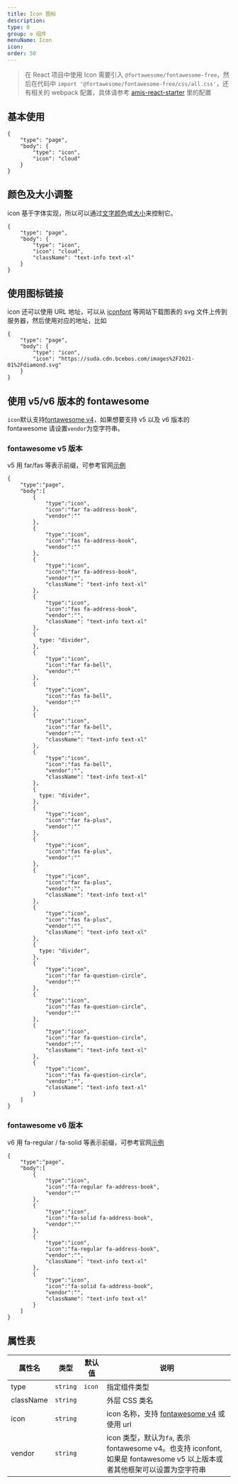 ```yaml
---
title: Icon 图标
description:
type: 0
group: ⚙ 组件
menuName: Icon
icon:
order: 50
---
```


> 在 React 项目中使用 Icon 需要引入 `@fortawesome/fontawesome-free`，然后在代码中 `import '@fortawesome/fontawesome-free/css/all.css'`，还有相关的 webpack 配置，具体请参考 [amis-react-starter](https://github.com/aisuda/amis-react-starter) 里的配置

## 基本使用

```schema
{
    "type": "page",
    "body": {
        "type": "icon",
        "icon": "cloud"
    }
}
```

## 颜色及大小调整

icon 基于字体实现，所以可以通过[文字颜色](../../../style/typography/text-color)或[大小](../../../style/typography/font-size)来控制它。

```schema
{
    "type": "page",
    "body": {
        "type": "icon",
        "icon": "cloud",
        "className": "text-info text-xl"
    }
}
```

## 使用图标链接

icon 还可以使用 URL 地址，可以从 [iconfont](https://www.iconfont.cn/) 等网站下载图表的 svg 文件上传到服务器，然后使用对应的地址，比如

```schema
{
    "type": "page",
    "body": {
        "type": "icon",
        "icon": "https://suda.cdn.bcebos.com/images%2F2021-01%2Fdiamond.svg"
    }
}
```

## 使用 v5/v6 版本的 fontawesome

`icon`默认支持[fontawesome v4](https://fontawesome.com/v4/icons/)，如果想要支持 v5 以及 v6 版本的 fontawesome 请设置`vendor`为空字符串。

### fontawesome v5 版本

v5 用 far/fas 等表示前缀，可参考官网[示例](https://fontawesome.com/v5/search?m=free)

```schema
{
    "type":"page",
    "body":[
        {
            "type":"icon",
            "icon":"far fa-address-book",
            "vendor":""
        },
        {
            "type":"icon",
            "icon":"fas fa-address-book",
            "vendor":""
        },
        {
            "type":"icon",
            "icon":"far fa-address-book",
            "vendor":"",
            "className": "text-info text-xl"
        },
        {
            "type":"icon",
            "icon":"fas fa-address-book",
            "vendor":"",
            "className": "text-info text-xl"
        },
        {
          type: "divider",
        },
        {
            "type":"icon",
            "icon":"far fa-bell",
            "vendor":""
        },
        {
            "type":"icon",
            "icon":"fas fa-bell",
            "vendor":""
        },
        {
            "type":"icon",
            "icon":"far fa-bell",
            "vendor":"",
            "className": "text-info text-xl"
        },
        {
            "type":"icon",
            "icon":"fas fa-bell",
            "vendor":"",
            "className": "text-info text-xl"
        },
        {
          type: "divider",
        },
        {
            "type":"icon",
            "icon":"far fa-plus",
            "vendor":""
        },
        {
            "type":"icon",
            "icon":"fas fa-plus",
            "vendor":""
        },
        {
            "type":"icon",
            "icon":"far fa-plus",
            "vendor":"",
            "className": "text-info text-xl"
        },
        {
            "type":"icon",
            "icon":"fas fa-plus",
            "vendor":"",
            "className": "text-info text-xl"
        },
        {
          type: "divider",
        },
        {
            "type":"icon",
            "icon":"far fa-question-circle",
            "vendor":""
        },
        {
            "type":"icon",
            "icon":"fas fa-question-circle",
            "vendor":""
        },
        {
            "type":"icon",
            "icon":"far fa-question-circle",
            "vendor":"",
            "className": "text-info text-xl"
        },
        {
            "type":"icon",
            "icon":"fas fa-question-circle",
            "vendor":"",
            "className": "text-info text-xl"
        }
    ]
}
```

### fontawesome v6 版本

v6 用 fa-regular / fa-solid 等表示前缀，可参考官网[示例](https://fontawesome.com/search?m=free)

```schema
{
    "type":"page",
    "body":[
        {
            "type":"icon",
            "icon":"fa-regular fa-address-book",
            "vendor":""
        },
        {
            "type":"icon",
            "icon":"fa-solid fa-address-book",
            "vendor":""
        },
        {
            "type":"icon",
            "icon":"fa-regular fa-address-book",
            "vendor":"",
            "className": "text-info text-xl"
        },
        {
            "type":"icon",
            "icon":"fa-solid fa-address-book",
            "vendor":"",
            "className": "text-info text-xl"
        }
    ]
}
```

## 属性表

| 属性名    | 类型     | 默认值 | 说明                                                                                                                      |
| --------- | -------- | ------ | ------------------------------------------------------------------------------------------------------------------------- |
| type      | `string` | `icon` | 指定组件类型                                                                                                              |
| className | `string` |        | 外层 CSS 类名                                                                                                             |
| icon      | `string` |        | icon 名称，支持 [fontawesome v4](https://fontawesome.com/v4/icons/) 或使用 url                                            |
| vendor    | `string` |        | icon 类型，默认为`fa`, 表示 fontawesome v4。也支持 iconfont, 如果是 fontawesome v5 以上版本或者其他框架可以设置为空字符串 |
